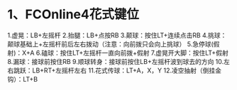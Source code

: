 
# 1、FCOnline4花式键位

1.虚晃：LB+左摇杆
2.抬腿：LB+点按RB
3.颠球：按住LT+连续点击RB
4.挑球：颠球基础上+左摇杆前后左右拨动（注意：向前拨只会向上挑球）
5.急停球(假射)：X+A
6.磕球：按住LT+左摇杆一直向前拨+假射
7.虚晃开大脚：按住LT+假射
8.漏球：接球前按住RB
9.顺球转身：接球前按住LB+左摇杆波到球去的方向
10.左右跳跃：LB+RT+左摇杆左右
11.花式传球：LT+A，X，Y
12.凌空抽射（倒挂金钩）：LT+B